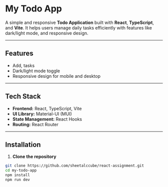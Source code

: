# My Todo App

A simple and responsive **Todo Application** built with **React**, **TypeScript**, and **Vite**. It helps users manage daily tasks efficiently with features like dark/light mode, and responsive design.

---

## Features

- Add, tasks
- Dark/light mode toggle
- Responsive design for mobile and desktop

---

## Tech Stack

- **Frontend:** React, TypeScript, Vite
- **UI Library:** Material-UI (MUI)
- **State Management:** React Hooks
- **Routing:** React Router

---

## Installation

1. **Clone the repository**

```bash
git clone https://github.com/sheetalccube/react-assignment.git
cd my-todo-app
npm install
npm run dev


```
